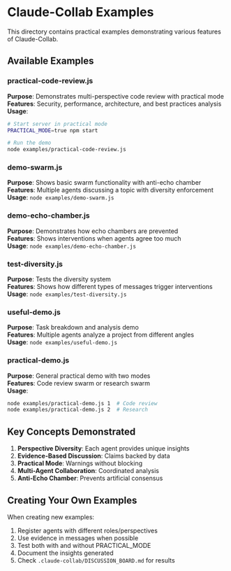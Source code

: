 # Claude-Collab Examples

This directory contains practical examples demonstrating various features of Claude-Collab.

## Available Examples

### practical-code-review.js
**Purpose**: Demonstrates multi-perspective code review with practical mode  
**Features**: Security, performance, architecture, and best practices analysis  
**Usage**: 
```bash
# Start server in practical mode
PRACTICAL_MODE=true npm start

# Run the demo
node examples/practical-code-review.js
```

### demo-swarm.js
**Purpose**: Shows basic swarm functionality with anti-echo chamber  
**Features**: Multiple agents discussing a topic with diversity enforcement  
**Usage**: `node examples/demo-swarm.js`

### demo-echo-chamber.js
**Purpose**: Demonstrates how echo chambers are prevented  
**Features**: Shows interventions when agents agree too much  
**Usage**: `node examples/demo-echo-chamber.js`

### test-diversity.js
**Purpose**: Tests the diversity system  
**Features**: Shows how different types of messages trigger interventions  
**Usage**: `node examples/test-diversity.js`

### useful-demo.js
**Purpose**: Task breakdown and analysis demo  
**Features**: Multiple agents analyze a project from different angles  
**Usage**: `node examples/useful-demo.js`

### practical-demo.js
**Purpose**: General practical demo with two modes  
**Features**: Code review swarm or research swarm  
**Usage**: 
```bash
node examples/practical-demo.js 1  # Code review
node examples/practical-demo.js 2  # Research
```

## Key Concepts Demonstrated

1. **Perspective Diversity**: Each agent provides unique insights
2. **Evidence-Based Discussion**: Claims backed by data
3. **Practical Mode**: Warnings without blocking
4. **Multi-Agent Collaboration**: Coordinated analysis
5. **Anti-Echo Chamber**: Prevents artificial consensus

## Creating Your Own Examples

When creating new examples:
1. Register agents with different roles/perspectives
2. Use evidence in messages when possible
3. Test both with and without PRACTICAL_MODE
4. Document the insights generated
5. Check `.claude-collab/DISCUSSION_BOARD.md` for results